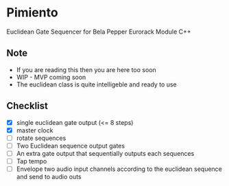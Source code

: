 # Pimiento
Euclidean Gate Sequencer for Bela Pepper Eurorack Module C++

## Note
- If you are reading this then you are here too soon
- WIP - MVP coming soon
- The euclidean class is quite intelligeble and ready to use

## Checklist
- [x] single euclidean gate output (<= 8 steps)
- [x] master clock
- [ ] rotate sequences
- [ ] Two Euclidean sequence output gates 
- [ ] An extra gate output that sequentially outputs each sequences
- [ ] Tap tempo
- [ ] Envelope two audio input channels according to the euclidean sequence and send to audio outs
